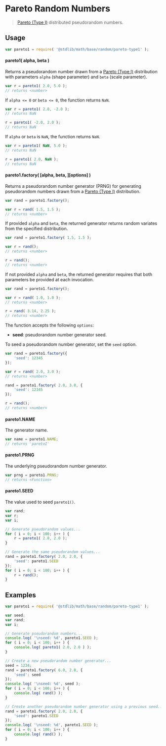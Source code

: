 # Pareto Random Numbers

> [Pareto (Type I)][pareto] distributed pseudorandom numbers.


<section class="usage">

## Usage

``` javascript
var pareto1 = require( '@stdlib/math/base/random/pareto-type1' );
```

#### pareto1( alpha, beta )

Returns a pseudorandom number drawn from a [Pareto (Type I)][pareto] distribution with parameters `alpha` (shape parameter) and `beta` (scale parameter).

``` javascript
var r = pareto1( 2.0, 5.0 );
// returns <number>
```

If `alpha <= 0` or `beta <= 0`, the function returns `NaN`.

``` javascript
var r = pareto1( 2.0, -2.0 );
// returns NaN

r = pareto1( -2.0, 2.0 );
// returns NaN
```

If `alpha` or `beta` is `NaN`, the function returns `NaN`.

``` javascript
var r = pareto1( NaN, 5.0 );
// returns NaN

r = pareto1( 2.0, NaN );
// returns NaN
```

#### pareto1.factory( \[alpha, beta, \]\[options\] )

Returns a pseudorandom number generator (PRNG) for generating pseudorandom numbers drawn from a [Pareto (Type I)][pareto] distribution.

``` javascript
var rand = pareto1.factory();

var r = rand( 1.5, 1.5 );
// returns <number>
```

If provided `alpha` and `beta`, the returned generator returns random variates from the specified distribution.

``` javascript
var rand = pareto1.factory( 1.5, 1.5 );

var r = rand();
// returns <number>

r = rand();
// returns <number>
```

If not provided `alpha` and `beta`, the returned generator requires that both parameters be provided at each invocation.

``` javascript
var rand = pareto1.factory();

var r = rand( 1.0, 1.0 );
// returns <number>

r = rand( 3.14, 2.25 );
// returns <number>
```

The function accepts the following `options`:

* __seed__: pseudorandom number generator seed.

To seed a pseudorandom number generator, set the `seed` option.

``` javascript
var rand = pareto1.factory({
    'seed': 12345
});

var r = rand( 2.0, 3.0 );
// returns <number>

rand = pareto1.factory( 2.0, 3.0, {
    'seed': 12345
});

r = rand();
// returns <number>
```

#### pareto1.NAME

The generator name.

``` javascript
var name = pareto1.NAME;
// returns 'paretoI'
```

#### pareto1.PRNG

The underlying pseudorandom number generator.

``` javascript
var prng = pareto1.PRNG;
// returns <Function>
```

#### pareto1.SEED

The value used to seed `pareto1()`.

``` javascript
var rand;
var r;
var i;

// Generate pseudorandom values...
for ( i = 0; i < 100; i++ ) {
    r = pareto1( 2.0, 2.0 );
}

// Generate the same pseudorandom values...
rand = pareto1.factory( 2.0, 2.0, {
    'seed': pareto1.SEED
});
for ( i = 0; i < 100; i++ ) {
    r = rand();
}
```

</section>

<!-- /.usage -->


<section class="examples">

## Examples

``` javascript
var pareto1 = require( '@stdlib/math/base/random/pareto-type1' );

var seed;
var rand;
var i;

// Generate pseudorandom numbers...
console.log( '\nseed: %d', pareto1.SEED );
for ( i = 0; i < 100; i++ ) {
    console.log( pareto1( 2.0, 2.0 ) );
}

// Create a new pseudorandom number generator...
seed = 1234;
rand = pareto1.factory( 6.0, 2.0, {
    'seed': seed
});
console.log( '\nseed: %d', seed );
for ( i = 0; i < 100; i++ ) {
    console.log( rand() );
}

// Create another pseudorandom number generator using a previous seed...
rand = pareto1.factory( 2.0, 2.0, {
    'seed': pareto1.SEED
});
console.log( '\nseed: %d', pareto1.SEED );
for ( i = 0; i < 100; i++ ) {
    console.log( rand() );
}
```

</section>

<!-- /.examples -->


<section class="links">

[pareto]: https://en.wikipedia.org/wiki/Pareto_distribution

</section>

<!-- /.links -->
